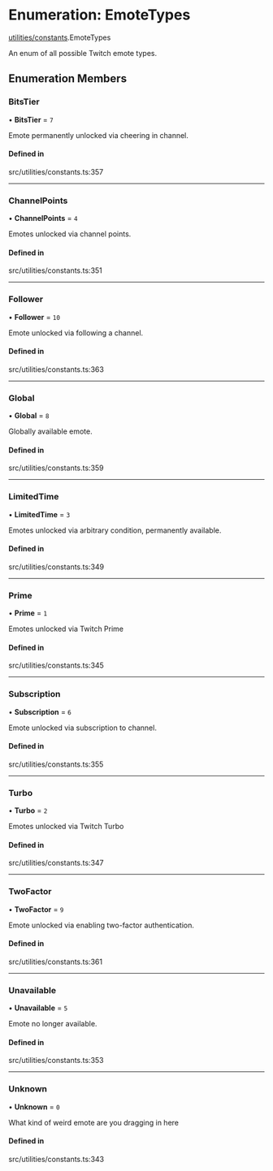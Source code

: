 # Enumeration: EmoteTypes

[utilities/constants](../modules/utilities_constants.md).EmoteTypes

An enum of all possible Twitch emote types.

## Enumeration Members

### BitsTier

• **BitsTier** = ``7``

Emote permanently unlocked via cheering in channel.

#### Defined in

src/utilities/constants.ts:357

___

### ChannelPoints

• **ChannelPoints** = ``4``

Emotes unlocked via channel points.

#### Defined in

src/utilities/constants.ts:351

___

### Follower

• **Follower** = ``10``

Emote unlocked via following a channel.

#### Defined in

src/utilities/constants.ts:363

___

### Global

• **Global** = ``8``

Globally available emote.

#### Defined in

src/utilities/constants.ts:359

___

### LimitedTime

• **LimitedTime** = ``3``

Emotes unlocked via arbitrary condition, permanently available.

#### Defined in

src/utilities/constants.ts:349

___

### Prime

• **Prime** = ``1``

Emotes unlocked via Twitch Prime

#### Defined in

src/utilities/constants.ts:345

___

### Subscription

• **Subscription** = ``6``

Emote unlocked via subscription to channel.

#### Defined in

src/utilities/constants.ts:355

___

### Turbo

• **Turbo** = ``2``

Emotes unlocked via Twitch Turbo

#### Defined in

src/utilities/constants.ts:347

___

### TwoFactor

• **TwoFactor** = ``9``

Emote unlocked via enabling two-factor authentication.

#### Defined in

src/utilities/constants.ts:361

___

### Unavailable

• **Unavailable** = ``5``

Emote no longer available.

#### Defined in

src/utilities/constants.ts:353

___

### Unknown

• **Unknown** = ``0``

What kind of weird emote are you dragging in here

#### Defined in

src/utilities/constants.ts:343

